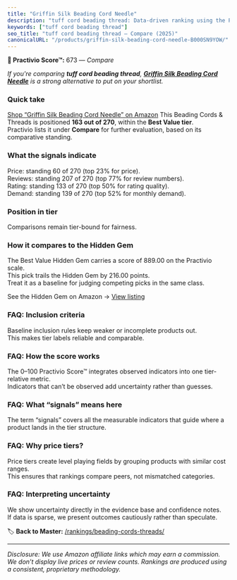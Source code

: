 ```yaml
---
title: "Griffin Silk Beading Cord Needle"
description: "tuff cord beading thread: Data-driven ranking using the Practivio Score™. Positioned by quality, value, demand, findability, momentum."
keywords: ["tuff cord beading thread"]
seo_title: "tuff cord beading thread — Compare (2025)"
canonicalURL: "/products/griffin-silk-beading-cord-needle-B000SN9YOW/"
---
```


**🛒 Practivio Score™:** 673 — _Compare_


*If you're comparing **tuff cord beading thread**, **[Griffin Silk Beading Cord Needle](https://www.amazon.com/dp/B000SN9YOW?tag=practivio-20)** is a strong alternative to put on your shortlist.*
### Quick take
[Shop “Griffin Silk Beading Cord Needle” on Amazon](https://www.amazon.com/dp/B000SN9YOW?tag=practivio-20)
This Beading Cords & Threads is positioned **163 out of 270**, within the **Best Value tier**.  
Practivio lists it under **Compare** for further evaluation, based on its comparative standing.

### What the signals indicate
Price: standing 60 of 270 (top 23% for price).  
Reviews: standing 207 of 270 (top 77% for review numbers).  
Rating: standing 133 of 270 (top 50% for rating quality).  
Demand: standing 139 of 270 (top 52% for monthly demand).

### Position in tier
Comparisons remain tier-bound for fairness.

### How it compares to the Hidden Gem
The Best Value Hidden Gem carries a score of 889.00 on the Practivio scale.  
This pick trails the Hidden Gem by 216.00 points.  
Treat it as a baseline for judging competing picks in the same class.  

See the Hidden Gem on Amazon → [View listing](https://www.amazon.com/dp/B07D4J1MQ4?tag=practivio-20)

### FAQ: Inclusion criteria
Baseline inclusion rules keep weaker or incomplete products out.  
This makes tier labels reliable and comparable.

### FAQ: How the score works
The 0–100 Practivio Score™ integrates observed indicators into one tier-relative metric.  
Indicators that can’t be observed add uncertainty rather than guesses.

### FAQ: What “signals” means here
The term “signals” covers all the measurable indicators that guide where a product lands in the tier structure.

### FAQ: Why price tiers?
Price tiers create level playing fields by grouping products with similar cost ranges.  
This ensures that rankings compare peers, not mismatched categories.

### FAQ: Interpreting uncertainty
We show uncertainty directly in the evidence base and confidence notes.  
If data is sparse, we present outcomes cautiously rather than speculate.

<!-- Missing template for Compare/CompareWithinPriceClass -->


🏷️ **Back to Master:** [/rankings/beading-cords-threads/](/rankings/beading-cords-threads/)

---
_Disclosure: We use Amazon affiliate links which may earn a commission. We don’t display live prices or review counts. Rankings are produced using a consistent, proprietary methodology._
